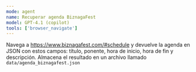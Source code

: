 ```yaml
---
mode: agent
name: Recuperar agenda BiznagaFest
model: GPT-4.1 (copilot)
tools: ['browser_navigate']
---
```

Navega a https://www.biznagafest.com/#schedule y devuelve la agenda en JSON con estos campos: título, ponente, hora de inicio, hora de fin y descripción. Almacena el resultado en un archivo llamado `data/agenda_biznagafest.json`